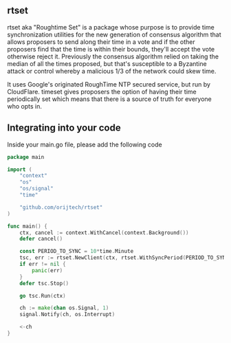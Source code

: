 ## rtset

rtset aka "Roughtime Set" is a package whose purpose is to provide time synchronization utilities for the new generation
of consensus algorithm that allows proposers to send along their time in a vote and if the other proposers find that the
time is within their bounds, they'll accept the vote otherwise reject it. Previously the consensus algorithm relied on taking
the median of all the times proposed, but that's susceptible to a Byzantine attack or control whereby a malicious
1/3 of the network could skew time.

It uses Google's originated RoughTime NTP secured service, but run by CloudFlare. timeset gives proposers
the option of having their time periodically set which means that there is a source of truth for everyone who opts in.

## Integrating into your code
Inside your main.go file, please add the following code

```go
package main

import (
	"context"
	"os"
	"os/signal"
	"time"

	"github.com/orijtech/rtset"
)

func main() {
	ctx, cancel := context.WithCancel(context.Background())
	defer cancel()

	const PERIOD_TO_SYNC = 10*time.Minute
	tsc, err := rtset.NewClient(ctx, rtset.WithSyncPeriod(PERIOD_TO_SYNC))
	if err != nil {
		panic(err)
	}
	defer tsc.Stop()

	go tsc.Run(ctx)

	ch := make(chan os.Signal, 1)
	signal.Notify(ch, os.Interrupt)

	<-ch
}
```
